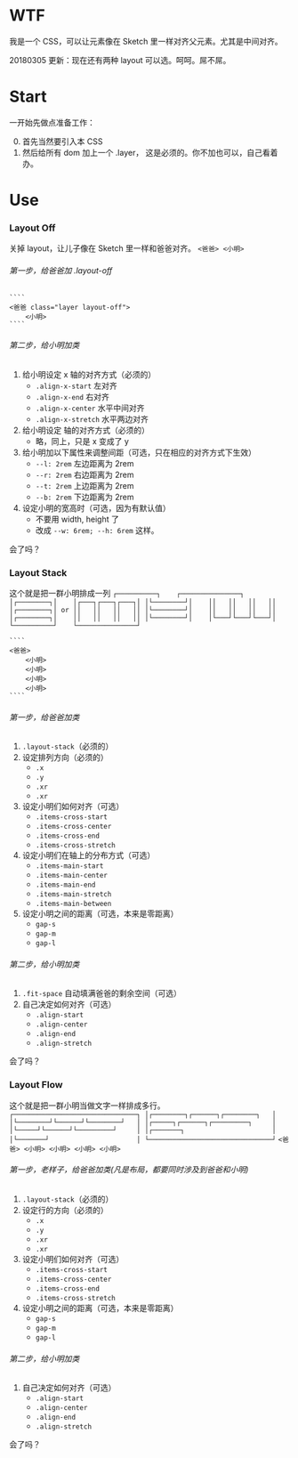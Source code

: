 # WTF

我是一个 CSS，可以让元素像在 Sketch 里一样对齐父元素。尤其是中间对齐。

20180305 更新：现在还有两种 layout 可以选。呵呵。屌不屌。

# Start

一开始先做点准备工作：

0. 首先当然要引入本 CSS
1. 然后给所有 dom 加上一个 .layer， 这是必须的。你不加也可以，自己看着办。

# Use

### Layout Off

关掉 layout，让儿子像在 Sketch 里一样和爸爸对齐。
	````
	<爸爸>
		<小明>
	````


###### 第一步，给爸爸加 .layout-off
	````
	<爸爸 class="layer layout-off">
		<小明>
	````
###### 第二步，给小明加类

1. 给小明设定 x 轴的对齐方式（必须的）
	- `.align-x-start` 左对齐
	- `.align-x-end` 右对齐
	- `.align-x-center` 水平中间对齐
	- `.align-x-stretch` 水平两边对齐
1. 给小明设定  轴的对齐方式（必须的）
	- 略，同上，只是 x 变成了 y
2. 给小明加以下属性来调整间距（可选，只在相应的对齐方式下生效）
	- `--l: 2rem` 左边距离为 2rem
	- `--r: 2rem` 右边距离为 2rem
	- `--t: 2rem` 上边距离为 2rem
	- `--b: 2rem` 下边距离为 2rem
4. 设定小明的宽高时（可选，因为有默认值）
	- 不要用 width, height 了
	- 改成 `--w: 6rem; --h: 6rem` 这样。

会了吗？

### Layout Stack

这个就是把一群小明排成一列
	````
	┌──────────┐    ┌───────────────┐
	│┌────────┐│    │┌───┐┌───┐┌───┐│
	│└────────┘│    ││   ││   ││   ││
	│┌────────┐│ or ││   ││   ││   ││
	│└────────┘│    ││   ││   ││   ││
	│┌────────┐│    ││   ││   ││   ││
	│└────────┘│    │└───┘└───┘└───┘│
	└──────────┘    └───────────────┘
	````

	````
	<爸爸>
		<小明>
		<小明>
		<小明>
		<小明>
	````

###### 第一步，给爸爸加类

1. `.layout-stack`（必须的）
1. 设定排列方向（必须的）
	- `.x`
	- `.y`
	- `.xr`
	- `.xr`
1. 设定小明们如何对齐（可选）
	- `.items-cross-start`
	- `.items-cross-center`
	- `.items-cross-end`
	- `.items-cross-stretch`
1. 设定小明们在轴上的分布方式（可选）
	- `.items-main-start`
	- `.items-main-center`
	- `.items-main-end`
	- `.items-main-stretch`
	- `.items-main-between`
1. 设定小明之间的距离（可选，本来是零距离）
	- `gap-s`
	- `gap-m`
	- `gap-l`

###### 第二步，给小明加类

1. `.fit-space` 自动填满爸爸的剩余空间（可选）
2. 自己决定如何对齐（可选）
	- `.align-start`
	- `.align-center`
	- `.align-end`
	- `.align-stretch`

会了吗？

### Layout Flow

这个就是把一群小明当做文字一样排成多行。
	````
	┌───────────────────────────────┐
	│┌────────┐┌──────┐┌────────┐   │
	│└────────┘└──────┘└────────┘   │
	│┌─────┐┌──────┐┌─────────┐     │
	│└─────┘└──────┘└─────────┘     │
	│┌───────┐                      │
	│└───────┘                      │
	└───────────────────────────────┘
	````
	````
	<爸爸>
		<小明>
		<小明>
		<小明>
		<小明>
	````

###### 第一步，老样子，给爸爸加类(凡是布局，都要同时涉及到爸爸和小明)

1. `.layout-stack`（必须的）
1. 设定行的方向（必须的）
	- `.x`
	- `.y`
	- `.xr`
	- `.xr`
1. 设定小明们如何对齐（可选）
	- `.items-cross-start`
	- `.items-cross-center`
	- `.items-cross-end`
	- `.items-cross-stretch`
1. 设定小明之间的距离（可选，本来是零距离）
	- `gap-s`
	- `gap-m`
	- `gap-l`

###### 第二步，给小明加类

1. 自己决定如何对齐（可选）
	- `.align-start`
	- `.align-center`
	- `.align-end`
	- `.align-stretch`

会了吗？
